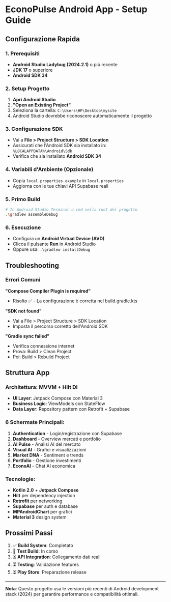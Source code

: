 # EconoPulse Android App - Setup Guide

## Configurazione Rapida

### 1. Prerequisiti
- **Android Studio Ladybug (2024.2.1)** o più recente
- **JDK 17** o superiore
- **Android SDK 34** 

### 2. Setup Progetto

1. **Apri Android Studio**
2. **"Open an Existing Project"** 
3. Seleziona la cartella: `C:\Users\HP\Desktop\mysite`
4. Android Studio dovrebbe riconoscere automaticamente il progetto

### 3. Configurazione SDK
- Vai a **File > Project Structure > SDK Location**
- Assicurati che l'Android SDK sia installato in: `%LOCALAPPDATA%\Android\Sdk`
- Verifica che sia installato **Android SDK 34**

### 4. Variabili d'Ambiente (Opzionale)
- Copia `local.properties.example` in `local.properties`
- Aggiorna con le tue chiavi API Supabase reali

### 5. Primo Build
```bash
# In Android Studio Terminal o cmd nella root del progetto
.\gradlew assembleDebug
```

### 6. Esecuzione
- Configura un **Android Virtual Device (AVD)** 
- Clicca il pulsante **Run** in Android Studio
- Oppure usa: `.\gradlew installDebug`

## Troubleshooting

### Errori Comuni

**"Compose Compiler Plugin is required"**
- Risolto ✅ - La configurazione è corretta nel build.gradle.kts

**"SDK not found"**
- Vai a File > Project Structure > SDK Location
- Imposta il percorso corretto dell'Android SDK

**"Gradle sync failed"**
- Verifica connessione internet
- Prova: Build > Clean Project
- Poi: Build > Rebuild Project

## Struttura App

### Architettura: MVVM + Hilt DI
- **UI Layer**: Jetpack Compose con Material 3
- **Business Logic**: ViewModels con StateFlow
- **Data Layer**: Repository pattern con Retrofit + Supabase

### 6 Schermate Principali:
1. **Authentication** - Login/registrazione con Supabase
2. **Dashboard** - Overview mercati e portfolio
3. **AI Pulse** - Analisi AI del mercato
4. **Visual AI** - Grafici e visualizzazioni
5. **Market DNA** - Sentiment e trends
6. **Portfolio** - Gestione investimenti
7. **EconoAI** - Chat AI economica

### Tecnologie:
- **Kotlin 2.0** + **Jetpack Compose**
- **Hilt** per dependency injection
- **Retrofit** per networking
- **Supabase** per auth e database
- **MPAndroidChart** per grafici
- **Material 3** design system

## Prossimi Passi

1. ✅ **Build System**: Completato
2. 🔄 **Test Build**: In corso
3. ⏳ **API Integration**: Collegamento dati reali
4. ⏳ **Testing**: Validazione features
5. ⏳ **Play Store**: Preparazione release

---
**Nota**: Questo progetto usa le versioni più recenti di Android development stack (2024) per garantire performance e compatibilità ottimali.